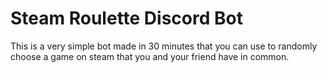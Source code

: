 # Steam Roulette Discord Bot

This is a very simple bot made in 30 minutes that you can use to randomly choose a game on steam that you and your friend have in common.